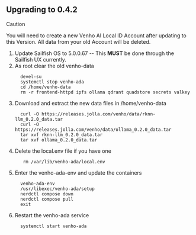 ## Upgrading to 0.4.2

>[!CAUTION]
>
>You will need to create a new Venho AI Local ID Account after updating to this Version. All data from your old Account will be deleted.

1. Update Sailfish OS to 5.0.0.67 -- This **MUST** be done through the Sailfish UX currently.
3. As root clear the old venho-data
   ```
     devel-su
     systemctl stop venho-ada
     cd /home/venho-data
     rm -r frontend-httpd ipfs ollama qdrant quadstore secrets valkey
   ```
4. Download and extract the new data files in /home/venho-data
   ```
     curl -O https://releases.jolla.com/venho/data/rknn-llm_0.2.0_data.tar
     curl -O https://releases.jolla.com/venho/data/ollama_0.2.0_data.tar
     tar xvf rknn-llm_0.2.0_data.tar
     tar xvf ollama_0.2.0_data.tar
   ```
5. Delete the local.env file if you have one
   ```
      rm /var/lib/venho-ada/local.env
   ```
6. Enter the venho-ada-env and update the containers
   ```
     venho-ada-env
     /usr/libexec/venho-ada/setup
     nerdctl compose down
     nerdctl compose pull
     exit
   ```
7. Restart the venho-ada service
   ```
     systemctl start venho-ada
   ```
